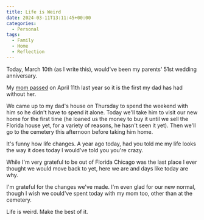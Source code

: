 ```yaml
---
title: Life is Weird
date: 2024-03-11T13:11:45+00:00
categories:
  - Personal
tags:
  - Family
  - Home
  - Reflection
---
```


Today, March 10th (as I write this), would've been my parents' 51st wedding anniversary.

My [mom passed][1] on April 11th last year so it is the first my dad has had without her.

We came up to my dad's house on Thursday to spend the weekend with him so he didn't have to spend it alone. Today we'll take him to visit our new home for the first time (he loaned us the money to buy it until we sell the Florida house yet, for a variety of reasons, he hasn't seen it yet). Then we'll go to the cemetery this afternoon before taking him home.

It's funny how life changes. A year ago today, had you told me my life looks the way it does today I would've told you you're crazy.

While I'm very grateful to be out of Florida Chicago was the last place I ever thought we would move back to yet, here we are and days like today are why.

I'm grateful for the changes we've made. I'm even glad for our new normal, though I wish we could've spent today with my mom too, other than at the cemetery.

Life is weird. Make the best of it.

 [1]: /2023/04/i-miss-you-mom/